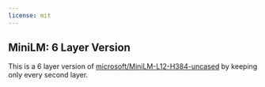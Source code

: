 ```yaml
---
license: mit
---
```


## MiniLM: 6 Layer Version

This is a 6 layer version of [microsoft/MiniLM-L12-H384-uncased](https://huggingface.co/microsoft/MiniLM-L12-H384-uncased/) by keeping only every second layer.